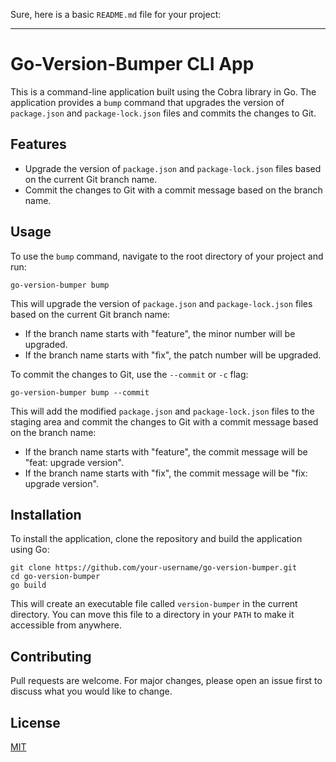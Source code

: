 Sure, here is a basic `README.md` file for your project:

---

# Go-Version-Bumper CLI App

This is a command-line application built using the Cobra library in Go. The application provides a `bump` command that upgrades the version of `package.json` and `package-lock.json` files and commits the changes to Git.

## Features

- Upgrade the version of `package.json` and `package-lock.json` files based on the current Git branch name.
- Commit the changes to Git with a commit message based on the branch name.

## Usage

To use the `bump` command, navigate to the root directory of your project and run:

```
go-version-bumper bump
```

This will upgrade the version of `package.json` and `package-lock.json` files based on the current Git branch name:

- If the branch name starts with "feature", the minor number will be upgraded.
- If the branch name starts with "fix", the patch number will be upgraded.

To commit the changes to Git, use the `--commit` or `-c` flag:

```
go-version-bumper bump --commit
```

This will add the modified `package.json` and `package-lock.json` files to the staging area and commit the changes to Git with a commit message based on the branch name:

- If the branch name starts with "feature", the commit message will be "feat: upgrade version".
- If the branch name starts with "fix", the commit message will be "fix: upgrade version".

## Installation

To install the application, clone the repository and build the application using Go:

```
git clone https://github.com/your-username/go-version-bumper.git
cd go-version-bumper
go build
```

This will create an executable file called `version-bumper` in the current directory. You can move this file to a directory in your `PATH` to make it accessible from anywhere.

## Contributing

Pull requests are welcome. For major changes, please open an issue first to discuss what you would like to change.

## License

[MIT](https://choosealicense.com/licenses/mit/)
